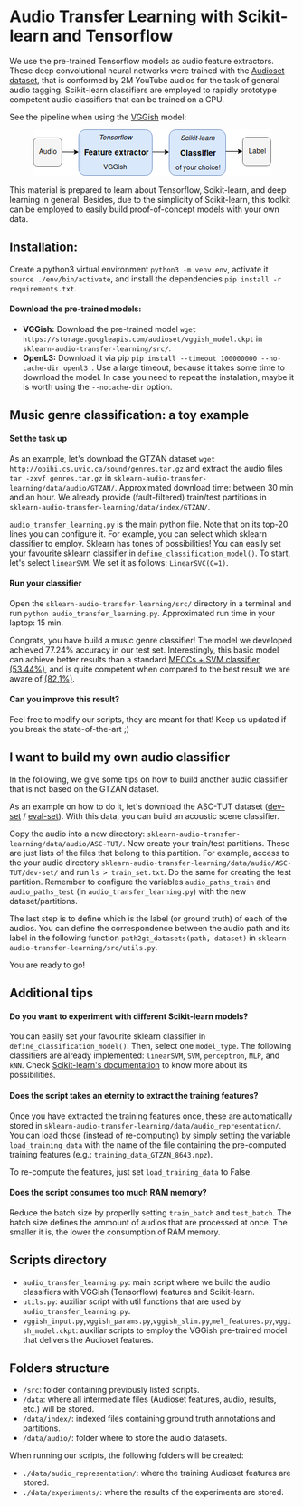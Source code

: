 # Audio Transfer Learning with Scikit-learn and Tensorflow
We use the pre-trained Tensorflow models as audio feature extractors. These deep convolutional neural networks were trained with the [Audioset dataset](https://research.google.com/audioset/), that is conformed by 2M YouTube audios for the task of general audio tagging. Scikit-learn classifiers are employed to rapidly prototype competent audio classifiers that can be trained on a CPU.

See the pipeline when using the [VGGish](https://github.com/tensorflow/models/tree/master/research/audioset) model:

<p align="center"><img src="sklearn-audio-transfer-learning.png"></p>

This material is prepared to learn about Tensorflow, Scikit-learn, and deep learning in general. Besides, due to the simplicity of Scikit-learn, this toolkit can be employed to easily build proof-of-concept models with your own data.

## Installation:
Create a python3 virtual environment `python3 -m venv env`, activate it `source ./env/bin/activate`, and install the dependencies `pip install -r requirements.txt`.

#### Download the pre-trained models:

- **VGGish:** Download the pre-trained model `wget https://storage.googleapis.com/audioset/vggish_model.ckpt` in `sklearn-audio-transfer-learning/src/`.
- **OpenL3:** Download it via pip `pip install --timeout 100000000 --no-cache-dir openl3 `. Use a large timeout, because it takes some time to download the model. In case you need to repeat the instalation, maybe it is worth using the `--nocache-dir` option.

## Music genre classification: a toy example

#### Set the task up
As an example, let's download the GTZAN dataset `wget http://opihi.cs.uvic.ca/sound/genres.tar.gz` and extract the audio files `tar -zxvf genres.tar.gz` in `sklearn-audio-transfer-learning/data/audio/GTZAN/`. Approximated download time: between 30 min and an hour. We already provide (fault-filtered) train/test partitions in `sklearn-audio-transfer-learning/data/index/GTZAN/`.

`audio_transfer_learning.py` is the main python file. Note that on its top-20 lines you can configure it. For example, you can select which sklearn classifier to employ. Sklearn has tones of possibilities! You can easily set your favourite sklearn classifier in `define_classification_model()`. To start, let's select `linearSVM`. We set it as follows: `LinearSVC(C=1)`.

#### Run your classifier
Open the `sklearn-audio-transfer-learning/src/` directory in a terminal and run `python audio_transfer_learning.py`. Approximated run time in your laptop: 15 min.

Congrats, you have build a music genre classifier! The model we developed achieved 77.24% accuracy in our test set. Interestingly, this basic model can achieve better results than a standard [MFCCs + SVM classifier (53.44%)](https://arxiv.org/abs/1805.00237), and is quite competent when compared to the best result we are aware of [(82.1%)](https://www.mdpi.com/2076-3417/8/1/150).

#### Can you improve this result? 

Feel free to modify our scripts, they are meant for that! 
Keep us updated if you break the state-of-the-art ;)

## I want to build my own audio classifier

In the following, we give some tips on how to build another audio classifier that is not based on the GTZAN dataset.

As an example on how to do it, let's download the ASC-TUT dataset ([dev-set](https://zenodo.org/record/400515#.W9n2UtGdZhE) / [eval-set](https://zenodo.org/record/1040168#.W9n2jNGdZhE)). With this data, you can build an acoustic scene classifier.

Copy the audio into a new directory: `sklearn-audio-transfer-learning/data/audio/ASC-TUT/`. Now create your train/test partitions. These are just lists of the files that belong to this partition. For example, access to the your audio directory `sklearn-audio-transfer-learning/data/audio/ASC-TUT/dev-set/` and run `ls > train_set.txt`. Do the same for creating the test partition. Remember to configure the variables `audio_paths_train` and `audio_paths_test` (in `audio_transfer_learning.py`) with the new dataset/partitions.

The last step is to define which is the label (or ground truth) of each of the audios. You can define the correspondence between the audio path and its label in the following function `path2gt_datasets(path, dataset)` in `sklearn-audio-transfer-learning/src/utils.py`.

You are ready to go!

## Additional tips
    
#### Do you want to experiment with different Scikit-learn models?

You can easily set your favourite sklearn classifier in `define_classification_model()`. Then, select one `model_type`. The following classifiers are already implemented: `linearSVM`, `SVM`, `perceptron`, `MLP`, and `kNN`. Check [Scikit-learn's documentation](https://scikit-learn.org/stable/) to know more about its possibilities.
    
#### Does the script takes an eternity to extract the training features?

Once you have extracted the training features once, these are automatically stored in `sklearn-audio-transfer-learning/data/audio_representation/`. You can load those (instead of re-computing) by simply setting the variable `load_training_data` with the name of the file containing the pre-computed training features (e.g.: `training_data_GTZAN_8643.npz`).

To re-compute the features, just set `load_training_data` to False.
    
#### Does the script consumes too much RAM memory?

Reduce the batch size by properlly setting `train_batch` and `test_batch`. The batch size defines the ammount of audios that are processed at once. The smaller it is, the lower the consumption of RAM memory.

## Scripts directory
- `audio_transfer_learning.py`: main script where we build the audio classifiers with VGGish (Tensorflow) features and Scikit-learn.
- `utils.py`: auxiliar script with util functions that are used by `audio_transfer_learning.py`.
- `vggish_input.py`,`vggish_params.py`,`vggish_slim.py`,`mel_features.py`,`vggish_model.ckpt`: auxiliar scripts to employ the VGGish pre-trained model that delivers the Audioset features.

## Folders structure
- `/src`: folder containing previously listed scripts.
- `/data`: where all intermediate files (Audioset features, audio, results, etc.) will be stored. 
- `/data/index/`: indexed files containing ground truth annotations and partitions.
- `/data/audio/`: folder where to store the audio datasets.

When running our scripts, the following folders will be created:
- `./data/audio_representation/`: where the training Audioset features are stored.
- `./data/experiments/`: where the results of the experiments are stored.
